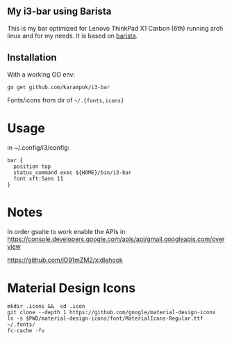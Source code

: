 ## My i3-bar using Barista

This is my bar optimized for Lenovo ThinkPad X1 Carbon (6th) running arch linux and for my needs.
It is based on [barista](https://github.com/soumya92/barista).

## Installation

With a working GO env:

    go get github.com/karampok/i3-bar

Fonts/icons from dir of `~/.{fonts,icons}`

# Usage

in ~/.config/i3/config:

```
bar {
  position top
  status_command exec ${HOME}/bin/i3-bar
  font xft:Sans 11
}
```

# Notes

In order gsuite to work enable the APIs in https://console.developers.google.com/apis/api/gmail.googleapis.com/overview

https://github.com/jD91mZM2/xidlehook


# Material Design Icons

```
mkdir .icons &&  cd .icon
git clone --depth 1 https://github.com/google/material-design-icons
ln -s $PWD/material-design-icons/font/MaterialIcons-Regular.ttf ~/.fonts/
fc-cache -fv
```


